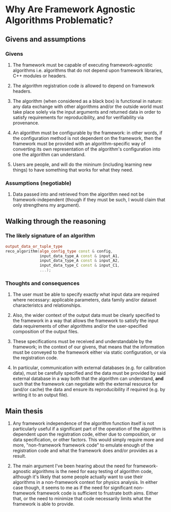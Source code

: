 # Why Are Framework Agnostic Algorithms Problematic?

## Givens and assumptions

### Givens

1. The framework must be capable of executing framework-agnostic
   algorithms i.e. algorithms that do not depend upon framework
   libraries, C++ modules or headers.

1. The algorithm registration code _is_ allowed to depend on framework
   headers.

1. The algorithm (when considered as a black box) is functional in
   nature: any data exchange with other algorithms and/or the outside
   world must take place solely via the input arguments and returned
   data in order to satisfy requirements for reproducibility, and for
   verifiability via provenance.

1. An algorithm must be configurable by the framework: in other words,
   if the configuration method is not dependent on the framework, then
   the framework must be provided with an algorithm-specific way of
   converting its own representation of the algorithm's configuration
   into one the algorithm can understand.

1. Users are people, and will do the mininum (including learning new
   things) to have something that works for what they need.

### Assumptions (negotiable)

1. Data passed into and retrieved from the algorithm need not be
   framework-independent (though if they must be such, I would claim
   that only strengthens my argument).

## Walking through the reasoning

### The likely signature of an algorithm

```.c++
output_data_or_tuple_type
reco_algorithm(algo_config_type const & config,
               input_data_type_A const & input_A1,
               input_data_type_A const & input_A2,
               input_data_type_C const & input_C1,
               ...);
```

### Thoughts and consequences

1. The user must be able to specify exactly what input data are required
   where necessary: applicable parameters, data family and/or dataset
   characteristcs and relationships.

1. Also, the wider context of the output data must be clearly specified
   to the framework in a way that allows the framework to satisfy the
   input data requirements of other algorithms and/or the user-specified
   composition of the output files.

1. These specifications must be received and understandable by the
   framework; in the context of our givens, that means that the
   information must be conveyed to the framework either via static
   configuration, or via the registration code.

1. In particular, communication with external databases (e.g. for
   calibration data), must be carefully specified and the data must be
   provided by said external database in a way both that the algorithm
   can understand, **and** such that the framework can negotiate with
   the external resource for (and/or cache) the data and ensure its
   reproducibility if required (e.g. by writing it to an output file).

## Main thesis

1. Any framework independence of the algorithm function itself is not
   particularly useful if a significant part of the operation of the
   algorithm is dependent upon the registration code, either due to
   composition, or data specification, or other factors. This would
   simply require more and more, "non-framework framework code" to
   emulate enough of the registration code and what the framework does
   and/or provides as a result.
   
1. The main argument I've been hearing about the need for
   framework-agnostic algorithms is the need for easy testing of
   algorithm code, although it's likely that some people actually want
   to use their algorithms in a non-framework context for physics
   analysis. In either case though, it seems to me as if the need for
   significant non-framework framework code is sufficient to frustrate
   both aims. Either that, or the need to minimize that code necessarily
   limits what the framework is able to provide.
